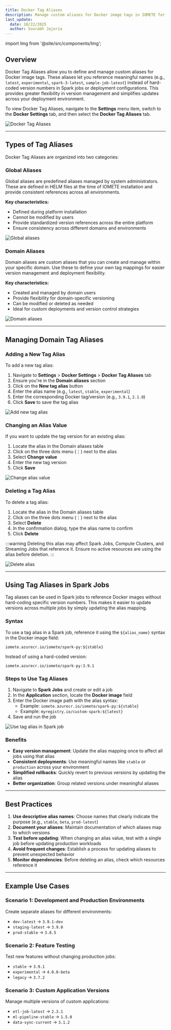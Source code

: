 ```yaml
---
title: Docker Tag Aliases
description: Manage custom aliases for Docker image tags in IOMETE for easier version management
last_update:
  date: 10/22/2025
  author: Sourabh Jajoria
---
```


import Img from '@site/src/components/Img';

## Overview

Docker Tag Aliases allow you to define and manage custom aliases for Docker image tags. These aliases let you reference meaningful names (e.g., `latest`, `experimental`, `spark-3-latest`, `sample-job-latest`) instead of hard-coded version numbers in Spark jobs or deployment configurations. This provides greater flexibility in version management and simplifies updates across your deployment environment.

To view Docker Tag Aliases, navigate to the **Settings** menu item, switch to the **Docker Settings** tab, and then select the **Docker Tag Aliases** tab.

<Img src="/img/user-guide/docker-tag-aliases/docker-tag-aliases.png" alt="Docker Tag Aliases" />

---

## Types of Tag Aliases

Docker Tag Aliases are organized into two categories:

### Global Aliases

Global aliases are predefined aliases managed by system administrators. These are defined in HELM files at the time of IOMETE installation and provide consistent references across all environments.

**Key characteristics:**
- Defined during platform installation
- Cannot be modified by users
- Provide standardized version references across the entire platform
- Ensure consistency across different domains and environments

<Img src="/img/user-guide/docker-tag-aliases/global-aliases.png" alt="Global aliases" />

### Domain Aliases

Domain aliases are custom aliases that you can create and manage within your specific domain. Use these to define your own tag mappings for easier version management and deployment flexibility.

**Key characteristics:**
- Created and managed by domain users
- Provide flexibility for domain-specific versioning
- Can be modified or deleted as needed
- Ideal for custom deployments and version control strategies

<Img src="/img/user-guide/docker-tag-aliases/domain-aliases.png" alt="Domain aliases" />

---

## Managing Domain Tag Aliases

### Adding a New Tag Alias

To add a new tag alias:

1. Navigate to **Settings** > **Docker Settings** > **Docker Tag Aliases** tab
2. Ensure you're in the **Domain aliases** section
3. Click on the **New tag alias** button
4. Enter the alias name (e.g., `latest`, `stable`, `experimental`)
5. Enter the corresponding Docker tag/version (e.g., `3.9.1`, `2.1.0`)
6. Click **Save** to save the tag alias

<Img src="/img/user-guide/docker-tag-aliases/add-tag-alias.png" alt="Add new tag alias" />

### Changing an Alias Value

If you want to update the tag version for an existing alias:

1. Locate the alias in the Domain aliases table
2. Click on the three dots menu (⋮) next to the alias
3. Select **Change value**
4. Enter the new tag version
5. Click **Save**

<Img src="/img/user-guide/docker-tag-aliases/change-alias.png" alt="Change alias value" />

### Deleting a Tag Alias

To delete a tag alias:

1. Locate the alias in the Domain aliases table
2. Click on the three dots menu (⋮) next to the alias
3. Select **Delete**
4. In the confirmation dialog, type the alias name to confirm
5. Click **Delete**

:::warning
Deleting this alias may affect Spark Jobs, Compute Clusters, and Streaming Jobs that reference it. Ensure no active resources are using the alias before deletion.
:::

<Img src="/img/user-guide/docker-tag-aliases/delete-alias.png" alt="Delete alias" />

---

## Using Tag Aliases in Spark Jobs

Tag aliases can be used in Spark jobs to reference Docker images without hard-coding specific version numbers. This makes it easier to update versions across multiple jobs by simply updating the alias mapping.

### Syntax

To use a tag alias in a Spark job, reference it using the `${alias_name}` syntax in the Docker image field:

```
iomete.azurecr.io/iomete/spark-py:${stable}
```

Instead of using a hard-coded version:

```
iomete.azurecr.io/iomete/spark-py:3.9.1
```

### Steps to Use Tag Aliases

1. Navigate to **Spark Jobs** and create or edit a job
2. In the **Application** section, locate the **Docker image** field
3. Enter the Docker image path with the alias syntax:
   - Example: `iomete.azurecr.io/iomete/spark-py:${stable}`
   - Example: `myregistry.io/custom-spark:${latest}`
4. Save and run the job

<Img src="/img/user-guide/docker-tag-aliases/use-in-spark-job.png" alt="Use tag alias in Spark job" />

### Benefits

- **Easy version management**: Update the alias mapping once to affect all jobs using that alias
- **Consistent deployments**: Use meaningful names like `stable` or `production` across your environment
- **Simplified rollbacks**: Quickly revert to previous versions by updating the alias
- **Better organization**: Group related versions under meaningful aliases

---

## Best Practices

1. **Use descriptive alias names**: Choose names that clearly indicate the purpose (e.g., `stable`, `beta`, `prod-latest`)
2. **Document your aliases**: Maintain documentation of which aliases map to which versions
3. **Test before updating**: When changing an alias value, test with a single job before updating production workloads
4. **Avoid frequent changes**: Establish a process for updating aliases to prevent unexpected behavior
5. **Monitor dependencies**: Before deleting an alias, check which resources reference it

---

## Example Use Cases

### Scenario 1: Development and Production Environments

Create separate aliases for different environments:
- `dev-latest` → `3.9.1-dev`
- `staging-latest` → `3.9.0`
- `prod-stable` → `3.8.5`

### Scenario 2: Feature Testing

Test new features without changing production jobs:
- `stable` → `3.9.1`
- `experimental` → `4.0.0-beta`
- `legacy` → `3.7.2`

### Scenario 3: Custom Application Versions

Manage multiple versions of custom applications:
- `etl-job-latest` → `2.3.1`
- `ml-pipeline-stable` → `1.5.0`
- `data-sync-current` → `3.1.2`
